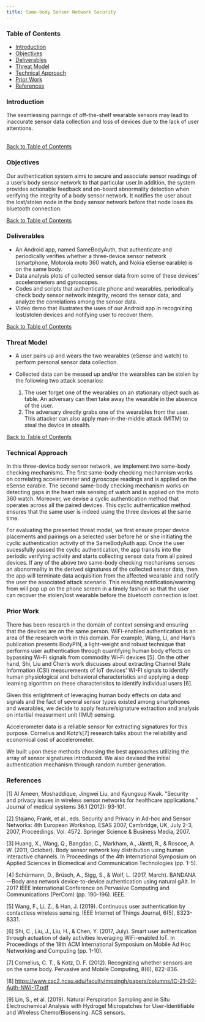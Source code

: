 ```yaml
---
title: Same-body Sensor Network Security
--- 
```


<a name="table"></a>
### Table of Contents
* [Introduction](#introduction)
* [Objectives](#objectives)
* [Deliverables](#deliverables)
* [Threat Model](#threat-model)
* [Technical Approach](#technical-approach)
* [Prior Work](#prior-work)
* [References](#references)

### Introduction
The seamlessing pairings of off-the-shelf wearable sensors may lead to inaccurate sensor data collection and loss of devices due to the lack of user attentions.
<br></br>

<a href="#table">Back to Table of Contents</a>

### Objectives
Our authentication system aims to secure and associate sensor readings of a user’s body sensor network to that particular user.In addition, the system provides actionable feedback and on-board abnormality detection when verifying the integrity of a body sensor network. It notifies the user about the lost/stolen node in the body sensor network before that node loses its bluetooth connection.

<a href="#table">Back to Table of Contents</a>

### Deliverables
- An Android app, named SameBodyAuth, that authenticate and periodically verifies whether a three-device sensor network (smartphone, Motorola moto 360 watch, and Nokia eSense earable) is on the same body.  
- Data analysis plots of collected sensor data from some of these  devices’  accelerometers and gyroscopes. 
- Codes and scripts that authenticate phone and wearables, periodically check body sensor network integrity, record the sensor data,  and analyze the correlations among the sensor data.
- Video demo that illustrates the uses of our Android app in recognizing lost/stolen devices and notifying user to recover them.

<a href="#table">Back to Table of Contents</a>


### Threat Model
- A user pairs up and wears the two wearables (eSense and watch) to perform personal sensor data collection.

- Collected data can be messed up and/or the wearables can be stolen by the following two attack scenarios:
  1. The user forget one of the wearables on an stationary object such as table. An adversary can then take away the wearable in the absence of the user. 
  2. The adversary directly grabs one of the wearables from the user. This attacker can also apply man-in-the-middle attack (MITM) to steal the device in stealth.

<a href="#table">Back to Table of Contents</a>


### Technical Approach
In this three-device body sensor network, we implement two same-body checking mechanisms. The first same-body checking mechannism works on correlating accelerometer and gyroscope readings and is applied on the eSense earable. The second same-body checking mechanism works on detecting gaps in the heart rate sensing of watch and is applied on the moto 360 watch. Moreover, we devise a cyclic authentication method that operates across all the paired devices. This cyclic authentication method ensures that the same user is indeed using the three devices at the same time.

For evaluating the presented threat model, we first ensure proper device placements and pairings on a selected user before he or she initiating the cyclic authentication activity of the SameBodyAuth app. Once the user sucessfully passed the cyclic authentication, the app transits into the periodic verifying activity and starts collecting sensor data from all paired devices. If any of the above two same-body checking mechanisms senses an abonormality in the derived signatures of the collected sensor data, then the app will terminate data acquisition from the affected wearable and notify the user the associated attack scenario. This resulting notification/warning from will pop up on the phone screen in a timely fashion so that the user can recover the stolen/lost wearable before the bluetooth connection is lost.    





### Prior Work
There has been research in the domain of context sensing and ensuring that the devices are on the same person. WiFi-enabled authentication is an area of the research work in this domain. For example, Wang, Li, and Han’s publication presents BodyPIN, a light-weight and robust technique that performs user authentication through quantifying human body effects on bypassing Wi-Fi signals from commodity Wi-Fi devices [5]. On the other hand, Shi, Liu and Chen’s work discusses about extracting Channel State Information (CSI) measurements of IoT devices' WI-FI signals to identify human physiological and behavioral characteristics and applying a deep learning algorithm on these characterisitcs to identify individual users [6].

Given this enlightment of leveraging human body effects on data and signals and the fact of several sensor types existed among smartphones and wearables, we decide to apply feature/signature extraction and analysis on intertial measurment unit (IMU) sensing.  

Accelerometer data is a reliable sensor for extracting signatures for this purpose. Cornelius and Kotz’s[7]  research talks about the reliability and economical cost of accelerometer. 

We built upon these methods choosing the best approaches utilizing the array of sensor signatures introduced. We also devised the initial authentication mechanism through random number generation.



### References
[1] Al Ameen, Moshaddique, Jingwei Liu, and Kyungsup Kwak. "Security and privacy issues in wireless sensor networks for healthcare applications." Journal of medical systems 36.1 (2012): 93-101.

[2] Stajano, Frank, et al., eds. Security and Privacy in Ad-hoc and Sensor Networks: 4th European Workshop, ESAS 2007, Cambridge, UK, July 2-3, 2007, Proceedings. Vol. 4572. Springer Science & Business Media, 2007.

[3] Huang, X., Wang, Q., Bangdao, C., Markham, A., Jäntti, R., & Roscoe, A. W. (2011, October). Body sensor network key distribution using human interactive channels. In Proceedings of the 4th International Symposium on Applied Sciences in Biomedical and Communication Technologies (pp. 1-5).

[4] Schürmann, D., Brüsch, A., Sigg, S., & Wolf, L. (2017, March). BANDANA—Body area network device-to-device authentication using natural gAit. In 2017 IEEE International Conference on Pervasive Computing and Communications (PerCom) (pp. 190-196). IEEE.

[5] Wang, F., Li, Z., & Han, J. (2019). Continuous user authentication by contactless wireless sensing. IEEE Internet of Things Journal, 6(5), 8323-8331.

[6] Shi, C., Liu, J., Liu, H., & Chen, Y. (2017, July). Smart user authentication through actuation of daily activities leveraging WiFi-enabled IoT. In Proceedings of the 18th ACM International Symposium on Mobile Ad Hoc Networking and Computing (pp. 1-10).

[7] Cornelius, C. T., & Kotz, D. F. (2012). Recognizing whether sensors are on the same body. Pervasive and Mobile Computing, 8(6), 822-836. 

[8] https://www.csc2.ncsu.edu/faculty/mpsingh/papers/columns/IC-21-02-Auth-NWI-17.pdf

[9] Lin, S., et al. (2019). Natural Perspiration Sampling and in Situ Electrochemical Analysis with Hydrogel Micropatches for User-Identifiable and Wireless Chemo/Biosensing. ACS sensors.

